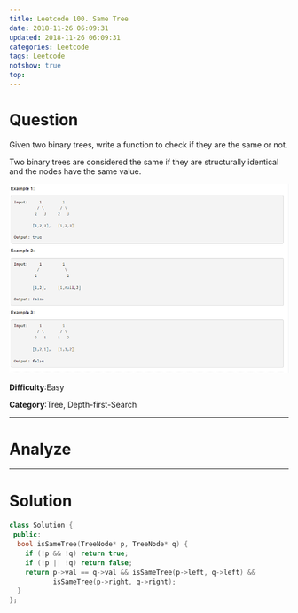 ```yaml
---
title: Leetcode 100. Same Tree
date: 2018-11-26 06:09:31
updated: 2018-11-26 06:09:31
categories: Leetcode
tags: Leetcode
notshow: true
top:
---
```


# Question

Given two binary trees, write a function to check if they are the same or not.

Two binary trees are considered the same if they are structurally identical and the nodes have the same value.

![](/images/in-post/2018-11-26-Leetcode-100-Same-Tree/2018-11-26-00-40-18.png)

**Difficulty**:Easy

**Category**:Tree, Depth-first-Search

<!-- more -->

------------

# Analyze

------------

# Solution

```cpp
class Solution {
 public:
  bool isSameTree(TreeNode* p, TreeNode* q) {
    if (!p && !q) return true;
    if (!p || !q) return false;
    return p->val == q->val && isSameTree(p->left, q->left) &&
           isSameTree(p->right, q->right);
  }
};
```